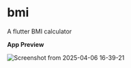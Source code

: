 # bmi

A flutter BMI calculator

**App Preview**

![Screenshot from 2025-04-06 16-39-21](https://github.com/user-attachments/assets/06e62e98-b92f-4847-a021-ed7d75e20ca8)
